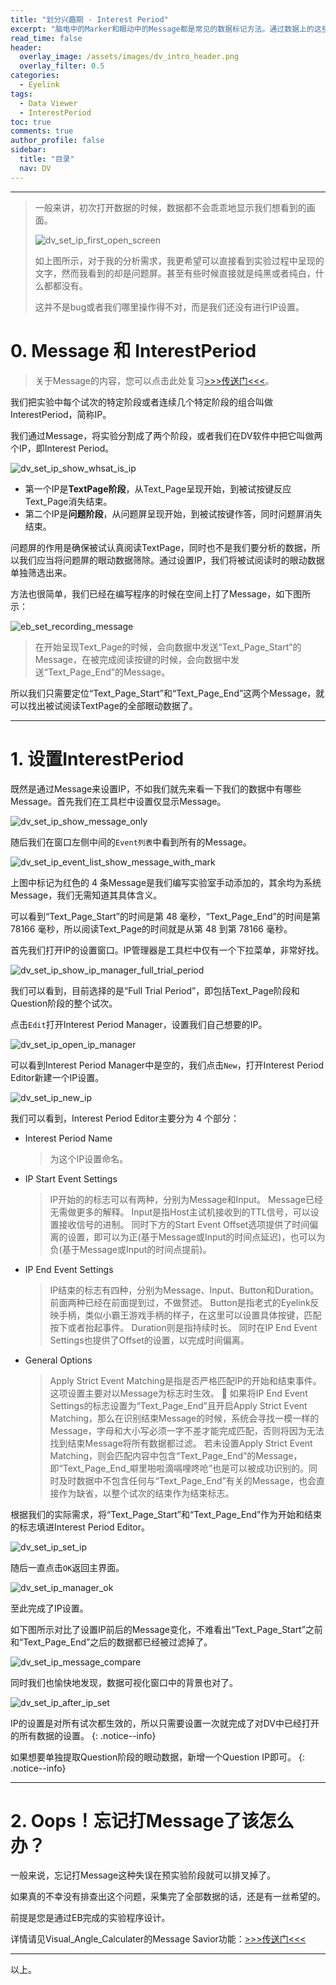 ```yaml
---
title: "划分兴趣期 - Interest Period"
excerpt: "脑电中的Marker和眼动中的Message都是常见的数据标记方法。通过数据上的这些标记，我们才能将特定时间段的数据从海量的数据中提取出来。本文以在EB教程部分编写的阅读实验程序为例，讲解如何设置兴趣期。"
read_time: false
header:
  overlay_image: /assets/images/dv_intro_header.png
  overlay_filter: 0.5
categories:
  - Eyelink
tags:
  - Data Viewer
  - InterestPeriod
toc: true
comments: true
author_profile: false
sidebar:
  title: "目录"
  nav: DV
---
```


---

> 一般来讲，初次打开数据的时候，数据都不会乖乖地显示我们想看到的画面。
>
> ![dv_set_ip_first_open_screen](/assets/images/dv_set_ip_first_open_screen.png)
>
> 如上图所示，对于我的分析需求，我更希望可以直接看到实验过程中呈现的文字，然而我看到的却是问题屏。甚至有些时候直接就是纯黑或者纯白，什么都都没有。
>
> 这并不是bug或者我们哪里操作得不对，而是我们还没有进行IP设置。

# 0. Message 和 InterestPeriod

> 关于Message的内容，您可以点击此处复习[>>>传送门<<<](/eyelink/Recording_Level/#4-添加message)。

我们把实验中每个试次的特定阶段或者连续几个特定阶段的组合叫做InterestPeriod，简称IP。

我们通过Message，将实验分割成了两个阶段，或者我们在DV软件中把它叫做两个IP，即Interest Period。

![dv_set_ip_show_whsat_is_ip](/assets/images/dv_set_ip_show_whsat_is_ip.png)

* 第一个IP是**TextPage阶段**，从Text_Page呈现开始，到被试按键反应Text_Page消失结束。
* 第二个IP是**问题阶段**，从问题屏呈现开始，到被试按键作答，同时问题屏消失结束。

问题屏的作用是确保被试认真阅读TextPage，同时也不是我们要分析的数据，所以我们应当将问题屏的眼动数据筛除。通过设置IP，我们将被试阅读时的眼动数据单独筛选出来。

方法也很简单，我们已经在编写程序的时候在空间上打了Message，如下图所示：

![eb_set_recording_message](/assets/images/eb_set_recording_message.png)

> 在开始呈现Text_Page的时候，会向数据中发送“Text_Page_Start”的Message，在被完成阅读按键的时候，会向数据中发送“Text_Page_End”的Message。

所以我们只需要定位“Text_Page_Start”和“Text_Page_End”这两个Message，就可以找出被试阅读TextPage的全部眼动数据了。

---

# 1. 设置InterestPeriod

既然是通过Message来设置IP，不如我们就先来看一下我们的数据中有哪些Message。首先我们在工具栏中设置仅显示Message。

![dv_set_ip_show_message_only](/assets/images/dv_set_ip_show_message_only.png)

随后我们在窗口左侧中间的`Event列表`中看到所有的Message。

![dv_set_ip_event_list_show_message_with_mark](/assets/images/dv_set_ip_event_list_show_message_with_mark.png)

上图中标记为红色的 4 条Message是我们编写实验室手动添加的，其余均为系统Message，我们无需知道其具体含义。

可以看到“Text_Page_Start”的时间是第 48 毫秒，“Text_Page_End”的时间是第 78166 毫秒，所以阅读Text_Page的时间就是从第 48 到第 78166 毫秒。

首先我们打开IP的设置窗口。IP管理器是工具栏中仅有一个下拉菜单，非常好找。

![dv_set_ip_show_ip_manager_full_trial_period](/assets/images/dv_set_ip_show_ip_manager_full_trial_period.png)

我们可以看到，目前选择的是“Full Trial Period”，即包括Text_Page阶段和Question阶段的整个试次。

点击`Edit`打开Interest Period Manager，设置我们自己想要的IP。

![dv_set_ip_open_ip_manager](/assets/images/dv_set_ip_open_ip_manager.png)

可以看到Interest Period Manager中是空的，我们点击`New`，打开Interest Period Editor新建一个IP设置。

![dv_set_ip_new_ip](/assets/images/dv_set_ip_new_ip.png)

我们可以看到，Interest Period Editor主要分为 4 个部分：

* Interest Period Name

    > 为这个IP设置命名。

* IP Start Event Settings

    > IP开始的的标志可以有两种，分别为Message和Input。
    > Message已经无需做更多的解释。
    > Input是指Host主试机接收到的TTL信号，可以设置接收信号的进制。
    > 同时下方的Start Event Offset选项提供了时间偏离的设置，即可以为正(基于Message或Input的时间点延迟)，也可以为负(基于Message或Input的时间点提前)。

* IP End Event Settings

    > IP结束的标志有四种，分别为Message、Input、Button和Duration。前面两种已经在前面提到过，不做赘述。
    > Button是指老式的Eyelink反映手柄，类似小霸王游戏手柄的样子，在这里可以设置具体按键，匹配按下或者抬起事件。
    > Duration则是指持续时长。
    > 同时在IP End Event Settings也提供了Offset的设置，以完成时间偏离。
    
* General Options

    > Apply Strict Event Matching是指是否严格匹配IP的开始和结束事件。这项设置主要对以Message为标志时生效。
    > 🌰 如果将IP End Event Settings的标志设置为“Text_Page_End”且开启Apply Strict Event Matching，那么在识别结束Message的时候，系统会寻找一模一样的Message，字母和大小写必须一字不差才能完成匹配，否则将因为无法找到结束Message将所有数据都过滤。
    > 若未设置Apply Strict Event Matching，则会匹配内容中包含“Text_Page_End”的Message，即“Text_Page_End_噼里啪啦滴嗝哩咚呛”也是可以被成功识别的。同时及时数据中不包含任何与“Text_Page_End”有关的Message，也会直接作为缺省，以整个试次的结束作为结束标志。

根据我们的实际需求，将“Text_Page_Start”和“Text_Page_End”作为开始和结束的标志填进Interest Period Editor。

![dv_set_ip_set_ip](/assets/images/dv_set_ip_set_ip.png)

随后一直点击`OK`返回主界面。

![dv_set_ip_manager_ok](/assets/images/dv_set_ip_manager_ok.png)

至此完成了IP设置。

如下图所示对比了设置IP前后的Message变化，不难看出“Text_Page_Start”之前和“Text_Page_End”之后的数据都已经被过滤掉了。

![dv_set_ip_message_compare](/assets/images/dv_set_ip_message_compare.png)

同时我们也愉快地发现，数据可视化窗口中的背景也对了。

![dv_set_ip_after_ip_set](/assets/images/dv_set_ip_after_ip_set.png)

IP的设置是对所有试次都生效的，所以只需要设置一次就完成了对DV中已经打开的所有数据的设置。
{: .notice--info}

如果想要单独提取Question阶段的眼动数据，新增一个Question IP即可。
{: .notice--info}

---

# 2. Oops！忘记打Message了该怎么办？

一般来说，忘记打Message这种失误在预实验阶段就可以排叉掉了。

如果真的不幸没有排查出这个问题，采集完了全部数据的话，还是有一丝希望的。

前提是您是通过EB完成的实验程序设计。

详情请见Visual_Angle_Calculater的Message Savior功能：[>>>传送门<<<](http://charlie-techblog.com/tools/tools_vac/#3-message-savior)

---

以上。

